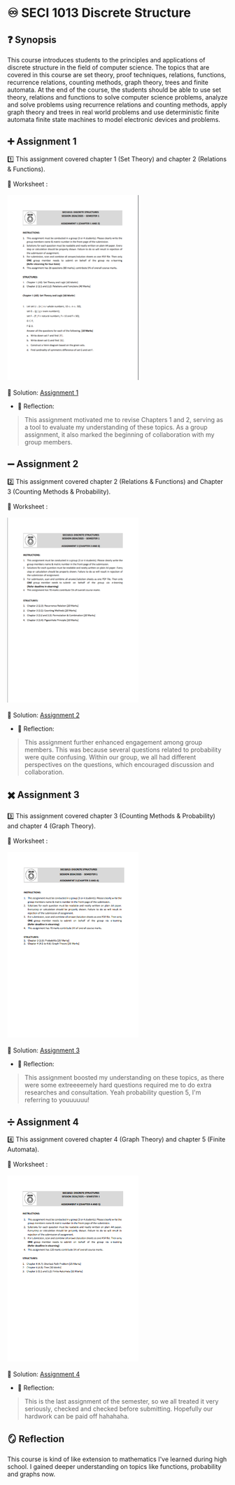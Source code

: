 # ♾️ SECI 1013 Discrete Structure
## ❓ Synopsis
This course introduces students to the principles and applications of discrete structure in the
field of computer science. The topics that are covered in this course are set theory, proof
techniques, relations, functions, recurrence relations, counting methods, graph theory, trees
and finite automata. At the end of the course, the students should be able to use set theory,
relations and functions to solve computer science problems, analyze and solve problems using
recurrence relations and counting methods, apply graph theory and trees in real world problems
and use deterministic finite automata finite state machines to model electronic devices and
problems.

## ➕ Assignment 1
1️⃣ This assignment covered chapter 1 (Set Theory) and chapter 2 (Relations & Functions). <br><br>
📝 Worksheet : <br><br>
<a href="Assignments/Assignment 1 DS (Chapter 1 and 2).pdf">
  <img src="images/A1.png" alt="PDF Preview" width="300">
</a>
<br><br>🧩 Solution: [Assignment 1](https://github.com/XinYing0905/discreteStructure/blob/main/Assignments/ASSIGNMENT%201%20DISCRETE%20STRUCTURE.pdf)
- 💭 Reflection:
> This assignment motivated me to revise Chapters 1 and 2, serving as a tool to evaluate my understanding of these topics. As a group assignment, it also marked the beginning of collaboration with my group members.

## ➖ Assignment 2
2️⃣ This assignment covered chapter 2 (Relations & Functions) and Chapter 3 (Counting Methods & Probability).<br><br>
📝 Worksheet : <br><br>
<a href="Assignments/Assignment 2 DS (Chapter 2 and 3).pdf">
  <img src="images/A2.png" alt="PDF Preview" width="300">
</a>
<br><br>🧩 Solution: [Assignment 2](https://github.com/XinYing0905/discreteStructure/blob/main/Assignments/ASSIGNMENT%201%20DISCRETE%20STRUCTURE.pdf)
- 💭 Reflection:
> This assignment further enhanced engagement among group members. This was because several questions related to probability were quite confusing. Within our group, we all had different perspectives on the questions, which encouraged discussion and collaboration.

## ✖️ Assignment 3
3️⃣ This assignment covered chapter 3 (Counting Methods & Probability) and  chapter 4 (Graph Theory). <br><br>
📝 Worksheet : <br><br>
<a href="Assignments/Assignment 3 DS (Chapter 3 and 4).pdf">
  <img src="images/A3.png" alt="PDF Preview" width="300">
</a>
<br><br>🧩 Solution: [Assignment 3](https://github.com/XinYing0905/discreteStructure/blob/main/Assignments/DS%20ASSIGNMENT%203%20G7.pdf)
- 💭 Reflection:
> This assignment boosted my understanding on these topics, as there were some extreeeemely hard questions required me to do extra researches and consultation. Yeah probability question 5, I'm referring to youuuuuu! 

## ➗ Assignment 4
4️⃣ This assignment covered chapter 4 (Graph Theory) and chapter 5 (Finite Automata).<br><br>
📝 Worksheet : <br><br>
<a href="Assignments/Assignment 4 DS (Chapter 4 and 5).pdf">
  <img src="images/A4.png" alt="PDF Preview" width="300">
</a>
<br><br>🧩 Solution: [Assignment 4](https://github.com/XinYing0905/discreteStructure/blob/main/Assignments/DS%20A4.pdf)
- 💭 Reflection:
> This is the last assignment of the semester, so we all treated it very seriously, checked and checked before submitting. Hopefully our hardwork can be paid off hahahaha.

## 🪞 Reflection
This course is kind of like extension to mathematics I've learned during high school. I gained deeper understanding on topics like functions, probability and graphs now.

